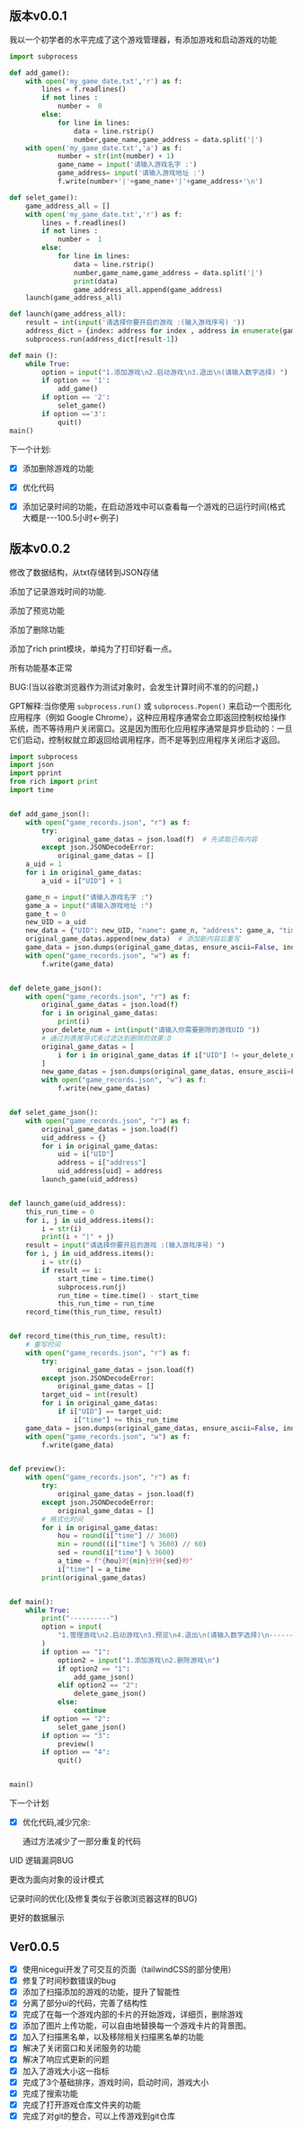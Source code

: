 

## 版本v0.0.1

我以一个初学者的水平完成了这个游戏管理器，有添加游戏和启动游戏的功能

```python
import subprocess

def add_game():
    with open('my_game_date.txt','r') as f:
        lines = f.readlines()
        if not lines :
            number =  0       
        else:
            for line in lines:
                data = line.rstrip()
                number,game_name,game_address = data.split('|')
    with open('my_game_date.txt','a') as f:
            number = str(int(number) + 1)
            game_name = input('请输入游戏名字 :')
            game_address= input('请输入游戏地址 :')
            f.write(number+'|'+game_name+'|'+game_address+'\n')

def selet_game():
    game_address_all = []
    with open('my_game_date.txt','r') as f:
        lines = f.readlines()
        if not lines :
            number =  1       
        else:
            for line in lines:
                data = line.rstrip()
                number,game_name,game_address = data.split('|')
                print(data)
                game_address_all.append(game_address)
    launch(game_address_all)

def launch(game_address_all):
    result = int(input('请选择你要开启的游戏 :(输入游戏序号) '))
    address_dict = {index: address for index , address in enumerate(game_address_all)}
    subprocess.run(address_dict[result-1])

def main ():
    while True:
        option = input("1.添加游戏\n2.启动游戏\n3.退出\n(请输入数字选择) ")
        if option == '1':
            add_game()
        if option == '2':
            selet_game()
        if option =='3':
            quit()
main()
```

下一个计划:

- [x] 添加删除游戏的功能


- [x] 优化代码


- [x] 添加记录时间的功能，在启动游戏中可以查看每一个游戏的已运行时间(格式大概是---100.5小时<-例子) 




## 版本v0.0.2



修改了数据结构，从txt存储转到JSON存储

添加了记录游戏时间的功能.

添加了预览功能

添加了删除功能

添加了rich print模块，单纯为了打印好看一点。

所有功能基本正常

BUG:(当以谷歌浏览器作为测试对象时，会发生计算时间不准的的问题，)

GPT解释:当你使用 `subprocess.run()` 或 `subprocess.Popen()` 来启动一个图形化应用程序（例如 Google Chrome），这种应用程序通常会立即返回控制权给操作系统，而不等待用户关闭窗口。这是因为图形化应用程序通常是异步启动的：一旦它们启动，控制权就立即返回给调用程序，而不是等到应用程序关闭后才返回。

```python
import subprocess
import json
import pprint
from rich import print
import time


def add_game_json():
    with open("game_records.json", "r") as f:
        try:
            original_game_datas = json.load(f)  # 先读取已有内容
        except json.JSONDecodeError:
            original_game_datas = []
    a_uid = 1
    for i in original_game_datas:
        a_uid = i["UID"] + 1

    game_n = input("请输入游戏名字 :")
    game_a = input("请输入游戏地址 :")
    game_t = 0
    new_UID = a_uid
    new_data = {"UID": new_UID, "name": game_n, "address": game_a, "time": game_t}
    original_game_datas.append(new_data)  # 添加新内容后重写
    game_data = json.dumps(original_game_datas, ensure_ascii=False, indent=4)
    with open("game_records.json", "w") as f:
        f.write(game_data)


def delete_game_json():
    with open("game_records.json", "r") as f:
        original_game_datas = json.load(f)
        for i in original_game_datas:
            print(i)
        your_delete_num = int(input("请输入你需要删除的游戏UID "))
        # 通过列表推导式来过滤达到删除的效果:D
        original_game_datas = [
            i for i in original_game_datas if i["UID"] != your_delete_num
        ]
        new_game_datas = json.dumps(original_game_datas, ensure_ascii=False, indent=4)
        with open("game_records.json", "w") as f:
            f.write(new_game_datas)


def selet_game_json():
    with open("game_records.json", "r") as f:
        original_game_datas = json.load(f)
        uid_address = {}
        for i in original_game_datas:
            uid = i["UID"]
            address = i["address"]
            uid_address[uid] = address
        launch_game(uid_address)


def launch_game(uid_address):
    this_run_time = 0
    for i, j in uid_address.items():
        i = str(i)
        print(i + "|" + j)
    result = input("请选择你要开启的游戏 :(输入游戏序号) ")
    for i, j in uid_address.items():
        i = str(i)
        if result == i:
            start_time = time.time()
            subprocess.run(j)
            run_time = time.time() - start_time
            this_run_time = run_time
    record_time(this_run_time, result)


def record_time(this_run_time, result):
    # 重写时间
    with open("game_records.json", "r") as f:
        try:
            original_game_datas = json.load(f)
        except json.JSONDecodeError:
            original_game_datas = []
        target_uid = int(result)
        for i in original_game_datas:
            if i["UID"] == target_uid:
                i["time"] += this_run_time
    game_data = json.dumps(original_game_datas, ensure_ascii=False, indent=4)
    with open("game_records.json", "w") as f:
        f.write(game_data)


def preview():
    with open("game_records.json", "r") as f:
        try:
            original_game_datas = json.load(f)
        except json.JSONDecodeError:
            original_game_datas = []
        # 格式化时间
        for i in original_game_datas:
            hou = round(i["time"] // 3600)
            min = round((i["time"] % 3600) // 60)
            sed = round(i["time"] % 3600)
            a_time = f"{hou}时{min}分钟{sed}秒"
            i["time"] = a_time
        print(original_game_datas)


def main():
    while True:
        print("----------")
        option = input(
            "1.管理游戏\n2.启动游戏\n3.预览\n4.退出\n(请输入数字选择)\n----------\n"
        )
        if option == "1":
            option2 = input("1.添加游戏\n2.删除游戏\n")
            if option2 == "1":
                add_game_json()
            elif option2 == "2":
                delete_game_json()
            else:
                continue
        if option == "2":
            selet_game_json()
        if option == "3":
            preview()
        if option == "4":
            quit()


main()

```

下一个计划

- [x] 优化代码,减少冗余:

  通过方法减少了一部分重复的代码

  

UID 逻辑漏洞BUG

更改为面向对象的设计模式

记录时间的优化(及修复类似于谷歌浏览器这样的BUG)

更好的数据展示

## Ver0.0.5

- [x] 使用nicegui开发了可交互的页面（tailwindCSS的部分使用）
- [x] 修复了时间秒数错误的bug
- [x] 添加了扫描添加的游戏的功能，提升了智能性
- [x] 分离了部分ui的代码，完善了结构性
- [x] 完成了在每一个游戏内部的卡片的开始游戏，详细页，删除游戏
- [x] 添加了图片上传功能，可以自由地替换每一个游戏卡片的背景图。
- [x] 加入了扫描黑名单，以及移除相关扫描黑名单的功能
- [x] 解决了关闭窗口和关闭服务的功能
- [x] 解决了响应式更新的问题
- [x] 加入了游戏大小这一指标
- [x] 完成了3个基础排序，游戏时间，启动时间，游戏大小
- [x] 完成了搜索功能
- [x] 完成了打开游戏仓库文件夹的功能
- [x] 完成了对git的整合，可以上传游戏到git仓库